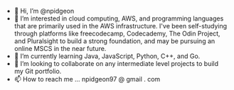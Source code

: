 - 👋 Hi, I’m @npidgeon
- 👀 I’m interested in cloud computing, AWS, and programming languages that are primarily used in the AWS infrastructure. I've been self-studying through platforms like freecodecamp, Codecademy, The Odin Project, and Pluralsight to build a strong foundation, and may be pursuing an online MSCS in the near future.
- 🌱 I’m currently learning Java, JavaScript, Python, C++, and Go.
- 💞️ I’m looking to collaborate on any intermediate level projects to build my Git portfolio.
- 📫 How to reach me ... npidgeon97 @ gmail . com 


<!---
npidgeon/npidgeon is a ✨ special ✨ repository because its `README.md` (this file) appears on your GitHub profile.
You can click the Preview link to take a look at your changes.
--->
